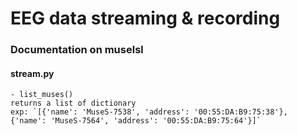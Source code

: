 # EEG data streaming & recording

### Documentation on muselsl
#### stream.py
    - list_muses()
    returns a list of dictionary
    exp: `[{'name': 'MuseS-7538', 'address': '00:55:DA:B9:75:38'}, {'name': 'MuseS-7564', 'address': '00:55:DA:B9:75:64'}]`

